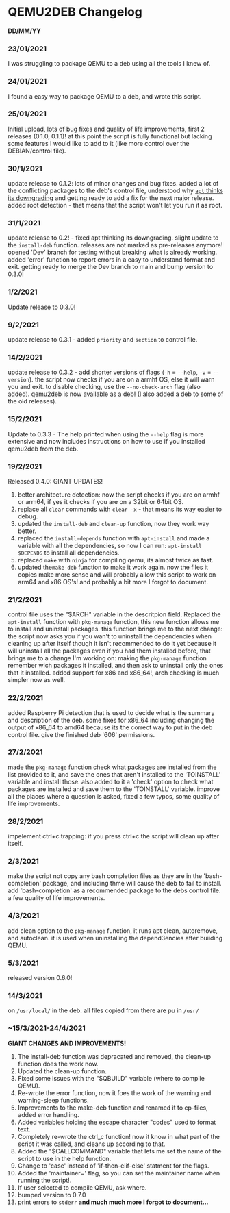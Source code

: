 # QEMU2DEB Changelog

**DD/MM/YY**

### 23/01/2021
I was struggling to package QEMU to a deb using all the tools I knew of.

### 24/01/2021
I found a easy way to package QEMU to a deb, and wrote this script.

### 25/01/2021
Initial upload, lots of bug fixes and quality of life improvements, first 2 releases (0.1.0, 0.1.1)!
at this point the script is fully functional but lacking some features I would like to add to it (like more control over the DEBIAN/control file).

### 30/1/2021
update release to 0.1.2: lots of minor changes and bug fixes.
added a lot of the conflicting packages to the deb's control file, understood why [`apt` thinks its downgrading](https://unix.stackexchange.com/questions/631805/how-to-hold-package-from-updating-with-posttest-script-in-deb) and getting ready to add a fix for the next major release.
added root detection - that means that the script won't let you run it as root.

### 31/1/2021
update release to 0.2! - fixed apt thinking its downgrading.
slight update to the `install-deb` function. releases are not marked as pre-releases anymore!
opened 'Dev' branch for testing without breaking what is already working.
added 'error' function to report errors in a easy to understand format and exit.
getting ready to merge the Dev branch to main and bump version to 0.3.0!

### 1/2/2021
Update release to 0.3.0!

### 9/2/2021
update release to 0.3.1 - added `priority` and `section` to control file.

### 14/2/2021
update release to 0.3.2 - add shorter versions of flags (`-h` = `--help`, `-v` = `--version`).
the script now checks if you are on a armhf OS, else it will warn you and exit. to disable checking, use the `--no-check-arch` flag (also added).
qemu2deb is now available as a deb! (I also added a deb to some of the old releases).

### 15/2/2021
Update to 0.3.3 - The help printed when using the `--help` flag is more extensive and now includes instructions on how to use if you installed qemu2deb from the deb.

### 19/2/2021
Released 0.4.0: GIANT UPDATES!
  1) better architecture detection: now the script checks if you are on armhf or arm64, if yes it checks if you are on a 32bit or 64bit OS.
  2) replace all `clear` commands with `clear -x` - that means its way easier to debug.
  3) updated the `install-deb` and `clean-up` function, now they work way better.
  4) replaced the `install-depends` function with `apt-install` and made a variable with all the dependencies, so now I can run: `apt-install $DEPENDS` to install all dependencies.
  5) replaced `make` with `ninja` for compiling qemu, its almost twice as fast.
  6) updated the`make-deb` function to make it work again. now the files it copies make more sense and will probably allow this script to work on arm64 and x86 OS's!
and probably a bit more I forgot to document.

### 21/2/2021
control file uses the "$ARCH" variable in the descritpion field.
Replaced the `apt-install` function with `pkg-manage` function, this new function allows me to install and uninstall packages. this function brings me to the next change: the script now asks you if you wan't to uninstall the dependencies when cleaning up after itself though it isn't recommended to do it yet because it will uninstall all the packages even if you had them installed before, that brings me to a change I'm working on: making the `pkg-manage` function remember wich packages it installed, and then ask to uninstall only the ones that it installed.
added support for x86 and x86_64!, arch checking is much simpler now as well.

### 22/2/2021
added Raspberry Pi detection that is used to decide what is the summary and description of the deb.
some fixes for x86_64 including changing the output of x86_64 to amd64 because its the correct way to put in the deb control file.
give the finished deb '606' permissions.

### 27/2/2021
made the `pkg-manage` function check what packages are installed from the list provided to it, and save the ones that aren't installed to the 'TOINSTALL' variable and install those.
also added to it a 'check' option to check what packages are installed and save them to the 'TOINSTALL' variable.
improve all the places where a question is asked, fixed a few typos, some quality of life improvements.

### 28/2/2021
impelement ctrl+c trapping: if you press ctrl+c the script will clean up after itself.

### 2/3/2021
make the script not copy any bash completion files as they are in the 'bash-completion' package, and including thme will cause the deb to fail to install.
add 'bash-completion' as a recommended package to the debs control file.
a few quality of life improvements.

### 4/3/2021
add clean option to the `pkg-manage` function, it runs apt clean, autoremove, and autoclean. it is used when uninstalling the depend3encies after buiiding QEMU.

### 5/3/2021
released version 0.6.0!

### 14/3/2021
on `/usr/local/` in the deb. all files copied from there are pu in `/usr/`

### ~15/3/2021-24/4/2021
**GIANT CHANGES AND IMPROVEMENTS!**
1) The install-deb function was depracated and removed, the clean-up function does the work now.
2) Updated the clean-up function.
3) Fixed some issues with the "$QBUILD" variable (where to compile QEMU).
4) Re-wrote the error function, now it foes the work of the warning and warning-sleep functions.
5) Improvements to the make-deb function and renamed it to cp-files, added error handling.
6) Added variables holding the escape character "codes" used to format text.
7) Completely re-wrote the ctrl_c function! now it know in what part of the script it was called, and cleans up according to that. 
8) Added the "$CALLCOMMAND" variable that lets me set the name of the script to use in the help function.
9) Change to 'case' instead of 'if-then-elif-else' statment for the flags.
10) Added the 'maintainer=<string>' flag, so you can set the maintainer name when running the script!.
11) If user selected to compile QEMU, ask where.
12) bumped version to 0.7.0
13) print errors to `stderr`
**and much much more I forgot to document...**
